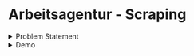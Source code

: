 # Arbeitsagentur - Scraping
<details>
  <summary> Problem Statement </summary> 
  
###### Translated from German
The Bundesagentur's (BA) offer is the best structured: https://www.arbeitsagentur.de/kursnet

Here, a distinction is essentially made between initial and continuing training, then between different categories and then subject areas, which are derived from the DKZ (= the BA-internal, but publicly available classification scheme. Unfortunately not a real taxonomy).

If you look at an advertisement here, you can see the structure well: content, duration, information on type of education, form of instruction, degree, provider, access information, ...
This raises the following questions: 
- How can free text information on access be extracted and identified as entities in a taxonomy/ontology? Nice examples are the almost infinite number of school degrees or "work experience in a commercial profession"...
- How can degree titles be mapped to the KldB ("Klassifikation der Berufe" - classification of occupations) or state-recognised continuing education degrees? Can one derive an overview of non-state-regulated continuing education?
- Classification by economic sector.
- Extraction of competences, tools, ...
- Identification of providers.

However, most continuing education portals look more like this:
https://weiterbildungsportal.rlp.de

Steps to reproduce: 
1.	Navigate to the website, https://www.arbeitsagentur.de/kursnet. The website opens in german, use translate the translationtand the translation
2.	Click on ‘Weiterbildungsangebote’/’Oppurtunities 

![image](https://github.com/d1by/slurm_scraping/assets/108338649/82259ed2-fae2-4d5f-96bc-6b30850771da)

3.	Search for any course, for demo purpose I am searching for ‘Computer Science’

![image](https://github.com/d1by/slurm_scraping/assets/108338649/b5f44f8e-590b-43f8-ad86-a6c21f7da6b5)

 
4.	You could see the search results with content ,duration etc. The detailed description can be obtained by clicking on the link ‘Go to details page’


If you study several ads here, you will see that essentially only the ad text and the provider are structured here.

It would be great if you could have a look at these two.

As first step I need you to extract the structure of these advertisement from these two websites. 
Points to remember: 
https://www.arbeitsagentur.de/kursnet this is correct URL, I case if you click or navigate to home page the url changes to ‘https://www.arbeitsagentur.de’ that’s not correct.

</details>

<details>  
<summary> Demo </summary>

#### Terminal: 

![image](https://github.com/d1by/arbeitsagentur_scraping/assets/108338649/9ece7b01-7e1b-43de-af97-840ee4a9f63a)
![image](https://github.com/d1by/arbeitsagentur_scraping/assets/108338649/d1ddd905-b426-43e9-9b41-de1a9ccece0b)

#### CSV:
<body>
  <table>
      <thead>
          <tr>
              <th>Title</th>
              <th>Start Date</th>
              <th>End Date</th>
              <th>Duration</th>
              <th>Cost</th>
              <th>Requirements</th>
              <th>Ongoing Entry</th>
              <th>Class Time</th>
              <th>Job Accompanying</th>
              <th>Form of Learning</th>
              <th>Practical Experience</th>
              <th>Graduation Form</th>
              <th>Graduation Name</th>
              <th>Link</th>
              <th>Provider</th>
              <th>Type of School</th>
              <th>Address</th>
              <th>Phone</th>
              <th>Email</th>
              <th>Website</th>
              <th>Remarks</th>
          </tr>
      </thead>
      <tbody>
          <tr>
              <td>Programmieren mit Python</td>
              <td>27.11.2023</td>
              <td>27.12.2023</td>
              <td>1 Monat</td>
              <td>1.000 - 5.000 EUR</td>
              <td>Mind. 2-jährige Berufsausbildung oder 3 Jahre Berufserfahrung Geübt im Umgang mit Laptop, iPad, PC, sowie der Nutzung des Internets MS Office Grundkenntnisse</td>
              <td>ja</td>
              <td>Vollzeit</td>
              <td>Nein</td>
              <td>Blended Learning</td>
              <td>Nein</td>
              <td>Zertifikat der IU Akademie</td>
              <td>Programmieren mit Python</td>
              <td><a href="https://www.iu-akademie.de/short/n_85/" target="_blank">https://www.iu-akademie.de/short/n_85/</a></td>
              <td>Internationale Hochschule</td>
              <td>Private Hochschule</td>
              <td>Juri-Gagarin-Ring 152 99084 Erfurt Thüringen</td>
              <td>030 / 22027281</td>
              <td>info@iu-akademie.de</td>
              <td><a href="https://www.iu-akademie.de/" target="_blank">https://www.iu-akademie.de/</a></td>
              <td>Für weitere Informationen zu unserer Weiterbildung, kann gerne ein persönlicher Beratungstermin vereinbart werden</td>
          </tr>
      </tbody>
  </table>
</body>

</details>
